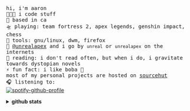 <!-- README inspired by @bailey's -->
<samp> hi, i'm aaron
  <br>
  👩🏼‍💻 i code stuff
  <br>
  🌁 based in ca
  <br>
  🛸 playing: team fortress 2, apex legends, genshin impact, chess
  <br>
  🧰 tools: gnu/linux, dwm, firefox
  <br>
  📡 [@unrealapex](https://github.com/unrealapex) and i go by `unreal` or `unrealapex` on the internets
  <br>
  📖 reading: i don't read often, but when i do, i gravitate towards dystopian novels
  <br>
  ⚡ fun fact: i like boba 🧋
  <br>
  most of my personal projects are hosted on [sourcehut](https://git.sr.ht/~unrealapex/)
  <br>
  🎧 listening to:  </samp><br>
[![spotify-github-profile](https://spotify-github-profile.vercel.app/api/view?uid=v7jtxe6rce9qw4agwx1emj17b&cover_image=true&theme=novatorem&bar_color=53b14f&bar_color_cover=true)](https://github.com/kittinan/spotify-github-profile)

<details closed>
<summary> <b>github stats</b> </summary>
<table>
<thead>
  <tr>
    <th>github stats</th>
    <th>languages</th>
  </tr>
</thead>
<tbody>
  <tr>
    <td> 
   <img 
      align="center" 
      src="https://github-readme-stats.vercel.app/api?username=unrealapex&show_icons=true&theme=dracula&count_private=true" 
      alt="account stats"
      /> 
   </td>
    <td>
   <img 
      align="center" 
      src="https://github-readme-stats.vercel.app/api/top-langs/?username=unrealapex&layout=compact&theme=dracula&langs_count=6" 
      alt="top languages" />
   </td>
  </tr>
</tbody>
</table>
</details>


<!--
**unrealapex/unrealapex** is a ✨ _special_ ✨ repository because its readme.md (this file) appears on your github profile.

here are some ideas to get you started:

- 🔭 i’m currently working on ...
- 🌱 i’m currently learning ...
- 👯 i’m looking to collaborate on ...
- 🤔 i’m looking for help with ...
- 💬 ask me about ...
- 📫 how to reach me: ...
- 😄 pronouns: he\him
- ⚡ fun fact: ...
-->



